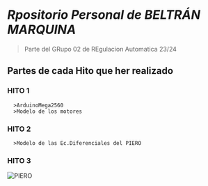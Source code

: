 #  ***Rpositorio Personal de BELTRÁN MARQUINA***
  >Parte del GRupo 02 de REgulacion Automatica 23/24
## Partes de cada Hito que her realizado
  ### HITO 1
      >ArduinoMega2560
      >Modelo de los motores
  ### HITO 2
      >Modelo de las Ec.Diferenciales del PIERO
  ### HITO 3

  ![PIERO](https://github.com/Escuela-de-Ingenierias-Industriales/RegulacionAutomatica23-Bel999/assets/145485079/b71af01a-3685-413b-9698-e317a5837d32)


